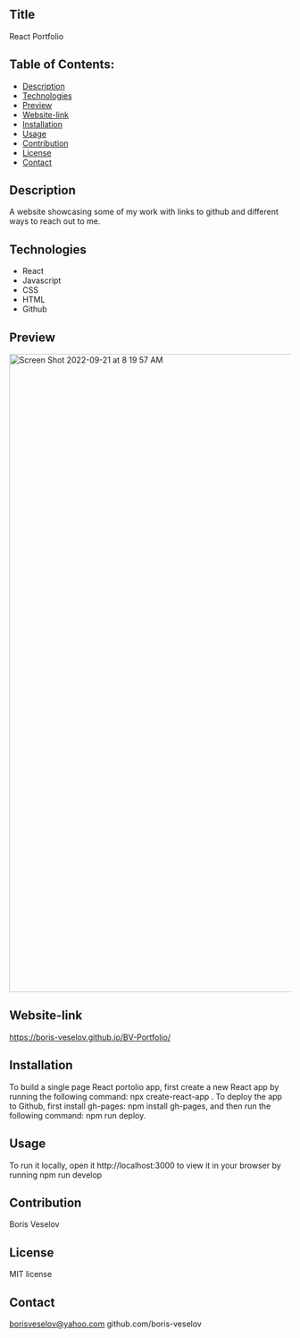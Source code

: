 ## Title 

React Portfolio
  
## Table of Contents:
  
* [Description](#description)
* [Technologies](#technologies)
* [Preview](#preview)
* [Website-link](#website-link)
* [Installation](#installation)
* [Usage](#usage)
* [Contribution](#contribution)
* [License](#license)
* [Contact](#contact)

## Description

A website showcasing some of my work with links to github and different ways to reach out to me.

## Technologies

* React
* Javascript
* CSS
* HTML
* Github

## Preview
<img width="1140" alt="Screen Shot 2022-09-21 at 8 19 57 AM" src="https://user-images.githubusercontent.com/96749114/191502069-7ac05549-93de-414c-af17-b782c420c8c2.png">

## Website-link

https://boris-veselov.github.io/BV-Portfolio/

## Installation

To build a single page React portolio app, first create a new React app by running the following command: npx create-react-app <projectname>. To deploy the app to Github, first install gh-pages: npm install gh-pages, and then run the following command: npm run deploy.

## Usage

To run it locally, open it http://localhost:3000 to view it in your browser by running npm run develop

## Contribution

Boris Veselov

## License
  
MIT license

## Contact

borisveselov@yahoo.com
github.com/boris-veselov
